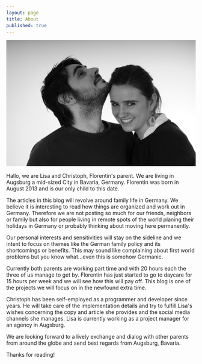 ```yaml
---
layout: page
title: About
published: true
---
```


![Lisa & Christoph about parenting in germany](/assets/img/welcome.JPG)

Hallo, we are Lisa and Christoph, Florentin's parent. We are living in Augsburg a mid-sized City in Bavaria, Germany. Florentin was born in August 2013 and is our only child to this date.

The articles in this blog will revolve around family life in Germany. We believe it is interesting to read how things are organized and work out in Germany. Therefore we are not posting so much for our friends, neighbors or family but also for people living in remote spots of the world planing their holidays in Germany or probably thinking about moving here permanently.

Our personal interests and sensitivities will stay on the sideline and we intent to focus on themes like the German family policy and its shortcomings or benefits. This may sound like complaining about first world problems but you know what...even this is somehow Germanic.

Currently both parents are working part time and with 20 hours each the three of us manage to get by. Florentin has just started to go to daycare for 15 hours per week and we will see how this will pay off. This blog is one of the projects we will focus on in the newfound extra time.

Christoph has been self-employed as a programmer and developer since years. He will take care of the implementation details and try to fulfill Lisa's wishes concerning the copy and article she provides and the social media channels she manages. Lisa is currently working as a project manager for an agency in Augsburg.

We are looking forward to a lively exchange and dialog with other parents from around the globe and send best regards from Augsburg, Bavaria.

Thanks for reading!
